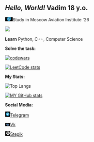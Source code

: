 ## _Hello, World!_  Vadim 18 y.o.   

<img src="1636197211_47-papik-pro-p-mai-logotip-foto-55.jpg" alt="drawing" width="25"/>Study in Moscow Aviation Institute  '26


![](https://komarev.com/ghpvc/?username=vadimsteshkin)

**Learn** Python, C++, Computer Science

**Solve the task:**

[![codewars](https://www.codewars.com/users/vadimsteshkin/badges/small)](https://www.codewars.com/users/vadimsteshkin) 

[![LeetCode stats](https://leetcode-stats-six.vercel.app/api?username=vsteshkin2004&theme=dark)](https://github.com/KnlnKS/leetcode-stats)


**My Stats:**


![Top Langs](https://github-readme-stats.vercel.app/api/top-langs/?username=vadimsteshkin&theme=tokyonight)

[![MY GitHub stats](https://github-readme-stats.vercel.app/api?username=vadimsteshkin)](https://github.com/anuraghazra/github-readme-stats)


**Social Media:**

<img src="telegram logo.jpg" alt="drawing" width="17"/>[Telegram](https://t.me/vadim_steshkin)


<img src="vk.jpg" alt="drawing" width="17"/>[Vk](https://vk.com/yeah6)


<img src="stepik.png" alt="drawing" width="17"/>[Stepik](https://stepik.org/users/61529033)
